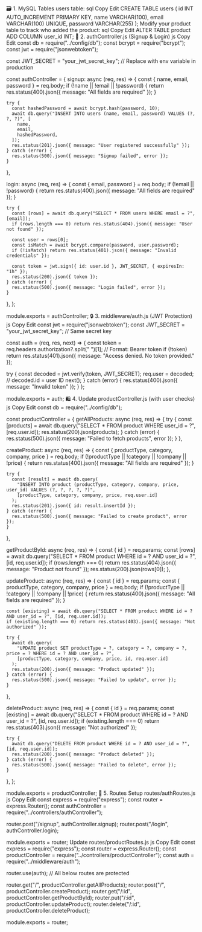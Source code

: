 🗃️ 1. MySQL Tables
users table:
sql
Copy
Edit
CREATE TABLE users (
  id INT AUTO_INCREMENT PRIMARY KEY,
  name VARCHAR(100),
  email VARCHAR(100) UNIQUE,
  password VARCHAR(255)
);
Modify your product table to track who added the product:
sql
Copy
Edit
ALTER TABLE product ADD COLUMN user_id INT;
📁 2. authController.js (Signup & Login)
js
Copy
Edit
const db = require("../config/db");
const bcrypt = require("bcrypt");
const jwt = require("jsonwebtoken");

const JWT_SECRET = "your_jwt_secret_key"; // Replace with env variable in production

const authController = {
  signup: async (req, res) => {
    const { name, email, password } = req.body;
    if (!name || !email || !password) {
      return res.status(400).json({ message: "All fields are required" });
    }

    try {
      const hashedPassword = await bcrypt.hash(password, 10);
      await db.query("INSERT INTO users (name, email, password) VALUES (?, ?, ?)", [
        name,
        email,
        hashedPassword,
      ]);
      res.status(201).json({ message: "User registered successfully" });
    } catch (error) {
      res.status(500).json({ message: "Signup failed", error });
    }
  },

  login: async (req, res) => {
    const { email, password } = req.body;
    if (!email || !password) {
      return res.status(400).json({ message: "All fields are required" });
    }

    try {
      const [rows] = await db.query("SELECT * FROM users WHERE email = ?", [email]);
      if (rows.length === 0) return res.status(404).json({ message: "User not found" });

      const user = rows[0];
      const isMatch = await bcrypt.compare(password, user.password);
      if (!isMatch) return res.status(401).json({ message: "Invalid credentials" });

      const token = jwt.sign({ id: user.id }, JWT_SECRET, { expiresIn: "1h" });
      res.status(200).json({ token });
    } catch (error) {
      res.status(500).json({ message: "Login failed", error });
    }
  },
};

module.exports = authController;
🔒 3. middleware/auth.js (JWT Protection)
js
Copy
Edit
const jwt = require("jsonwebtoken");
const JWT_SECRET = "your_jwt_secret_key"; // Same secret key

const auth = (req, res, next) => {
  const token = req.headers.authorization?.split(" ")[1]; // Format: Bearer token
  if (!token) return res.status(401).json({ message: "Access denied. No token provided." });

  try {
    const decoded = jwt.verify(token, JWT_SECRET);
    req.user = decoded; // decoded.id = user ID
    next();
  } catch (error) {
    res.status(400).json({ message: "Invalid token" });
  }
};

module.exports = auth;
🛍️ 4. Update productController.js (with user checks)
js
Copy
Edit
const db = require("../config/db");

const productController = {
  getAllProducts: async (req, res) => {
    try {
      const [products] = await db.query("SELECT * FROM product WHERE user_id = ?", [req.user.id]);
      res.status(200).json(products);
    } catch (error) {
      res.status(500).json({ message: "Failed to fetch products", error });
    }
  },

  createProduct: async (req, res) => {
    const { productType, category, company, price } = req.body;
    if (!productType || !category || !company || !price) {
      return res.status(400).json({ message: "All fields are required" });
    }

    try {
      const [result] = await db.query(
        "INSERT INTO product (productType, category, company, price, user_id) VALUES (?, ?, ?, ?, ?)",
        [productType, category, company, price, req.user.id]
      );
      res.status(201).json({ id: result.insertId });
    } catch (error) {
      res.status(500).json({ message: "Failed to create product", error });
    }
  },

  getProductById: async (req, res) => {
    const { id } = req.params;
    const [rows] = await db.query("SELECT * FROM product WHERE id = ? AND user_id = ?", [id, req.user.id]);
    if (rows.length === 0) return res.status(404).json({ message: "Product not found" });
    res.status(200).json(rows[0]);
  },

  updateProduct: async (req, res) => {
    const { id } = req.params;
    const { productType, category, company, price } = req.body;
    if (!productType || !category || !company || !price) {
      return res.status(400).json({ message: "All fields are required" });
    }

    const [existing] = await db.query("SELECT * FROM product WHERE id = ? AND user_id = ?", [id, req.user.id]);
    if (existing.length === 0) return res.status(403).json({ message: "Not authorized" });

    try {
      await db.query(
        "UPDATE product SET productType = ?, category = ?, company = ?, price = ? WHERE id = ? AND user_id = ?",
        [productType, category, company, price, id, req.user.id]
      );
      res.status(200).json({ message: "Product updated" });
    } catch (error) {
      res.status(500).json({ message: "Failed to update", error });
    }
  },

  deleteProduct: async (req, res) => {
    const { id } = req.params;
    const [existing] = await db.query("SELECT * FROM product WHERE id = ? AND user_id = ?", [id, req.user.id]);
    if (existing.length === 0) return res.status(403).json({ message: "Not authorized" });

    try {
      await db.query("DELETE FROM product WHERE id = ? AND user_id = ?", [id, req.user.id]);
      res.status(200).json({ message: "Product deleted" });
    } catch (error) {
      res.status(500).json({ message: "Failed to delete", error });
    }
  },
};

module.exports = productController;
🔁 5. Routes Setup
routes/authRoutes.js
js
Copy
Edit
const express = require("express");
const router = express.Router();
const authController = require("../controllers/authController");

router.post("/signup", authController.signup);
router.post("/login", authController.login);

module.exports = router;
Update routes/productRoutes.js
js
Copy
Edit
const express = require("express");
const router = express.Router();
const productController = require("../controllers/productController");
const auth = require("../middleware/auth");

router.use(auth); // All below routes are protected

router.get("/", productController.getAllProducts);
router.post("/", productController.createProduct);
router.get("/:id", productController.getProductById);
router.put("/:id", productController.updateProduct);
router.delete("/:id", productController.deleteProduct);

module.exports = router;

